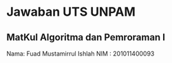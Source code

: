# Jawaban UTS UNPAM 
## MatKul Algoritma dan Pemroraman I

Nama: Fuad Mustamirrul Ishlah
NIM : 201011400093